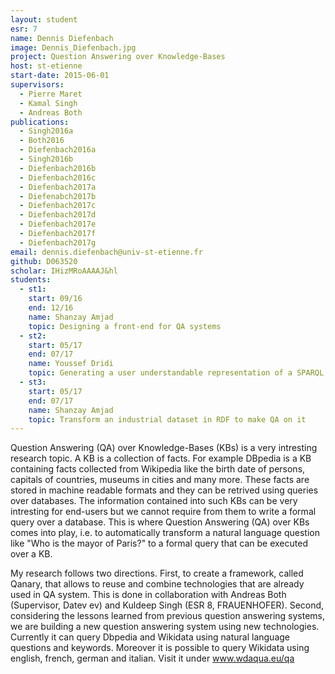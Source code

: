 ```yaml
---
layout: student
esr: 7
name: Dennis Diefenbach
image: Dennis_Diefenbach.jpg
project: Question Answering over Knowledge-Bases
host: st-etienne
start-date: 2015-06-01
supervisors:
  - Pierre Maret
  - Kamal Singh
  - Andreas Both
publications:
  - Singh2016a
  - Both2016
  - Diefenbach2016a
  - Singh2016b
  - Diefenbach2016b
  - Diefenbach2016c
  - Diefenbach2017a
  - Diefenabch2017b
  - Diefenbach2017c
  - Diefenbach2017d
  - Diefenbach2017e
  - Diefenbach2017f
  - Diefenbach2017g
email: dennis.diefenbach@univ-st-etienne.fr
github: D063520
scholar: IHizMRoAAAAJ&hl
students:
  - st1:
    start: 09/16
    end: 12/16
    name: Shanzay Amjad
    topic: Designing a front-end for QA systems
  - st2:
    start: 05/17
    end: 07/17
    name: Youssef Dridi
    topic: Generating a user understandable representation of a SPARQL query
  - st3:
    start: 05/17
    end: 07/17
    name: Shanzay Amjad
    topic: Transform an industrial dataset in RDF to make QA on it 
---
```

Question Answering (QA) over Knowledge-Bases (KBs) is a very intresting research topic. A KB is a collection of facts. For example DBpedia is a KB containing facts collected from Wikipedia like the birth date of persons, capitals of countries, museums in cities and many more. These facts are stored in machine readable formats and they can be retrived using queries over databases. The information contained into such KBs can be very intresting for end-users but we cannot require from them to write a formal query over a database. This is where Question Answering (QA) over KBs comes into play, i.e. to automatically transform a natural language question like "Who is the mayor of Paris?" to a formal query that can be executed over a KB.

My research follows two directions. First, to create a framework, called Qanary, that allows to reuse and combine technologies that are already used in QA system. This is done in collaboration with Andreas Both (Supervisor, Datev ev) and Kuldeep Singh (ESR 8, FRAUENHOFER). Second, considering the lessons learned from previous question answering systems, we are building a new question answering system using new technologies. Currently it can query Dbpedia and Wikidata using natural language questions and keywords. Moreover it is possible to query Wikidata using english, french, german and italian. Visit it under <a href="http://www.wdaqua.eu/qa">www.wdaqua.eu/qa</a>
